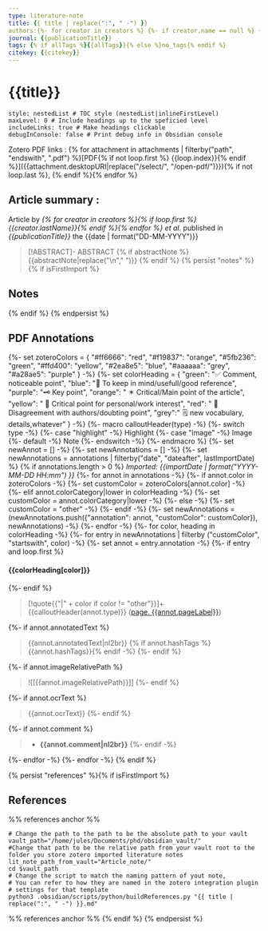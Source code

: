 ```yaml
---
type: literature-note
title: {{ title | replace(":", " -") }}
authors:{%- for creator in creators %} {%- if creator.name == null %} {{creator.firstName}} {{creator.lastName}}, {%- endif -%} {%- if creator.name %}{{creator.creatorType | capitalize}}:: {{creator.name}}{%- endif -%}{%- endfor %}
journal: {{publicationTitle}}
tags: {% if allTags %}{{allTags}}{% else %}no_tags{% endif %}
citekey: {{citekey}}
---
```

# {{title}}
```table-of-contents
style: nestedList # TOC style (nestedList|inlineFirstLevel)
maxLevel: 0 # Include headings up to the speficied level
includeLinks: true # Make headings clickable
debugInConsole: false # Print debug info in Obsidian console
```
 Zotero PDF links : {% for attachment in attachments | filterby("path", "endswith", ".pdf") %}[PDF{% if not loop.first %} {{loop.index}}{% endif %}]({{attachment.desktopURI|replace("/select/", "/open-pdf/")}}){% if not loop.last %}, {% endif %}{% endfor %}
## Article summary :
Article by *{% for creator in creators %}{% if loop.first %}{{creator.lastName}}{% endif %}{% endfor %} et al.* published in *{{publicationTitle}}* the {{date | format("DD-MM-YYYY")}} 
> [!ABSTRACT]- ABSTRACT
> {% if abstractNote %} 
> {{abstractNote|replace("\n"," ")}}
> {% endif %}
{% persist "notes" %}{% if isFirstImport %}
## Notes


{% endif %}
{% endpersist %}
## PDF Annotations
{%-
    set zoteroColors = {
        "#ff6666": "red",
        "#f19837": "orange",
        "#5fb236": "green",
        "#ffd400": "yellow",
        "#2ea8e5": "blue",
        "#aaaaaa": "grey",
        "#a28ae5": "purple"
    }
-%}
{%-
   set colorHeading = {
		"green": "✅ Comment, noticeable point",
		"blue": "💙 To keep in mind/usefull/good reference",
		"purple": "🗝️ Key point",
		"orange": " ✴️ Critical/Main point of the article",
	    "yellow": " 🌟 Critical point for personal/work interest",
	    "red": " 🚨 Disagreement with authors/doubting point",
	    "grey":" 🗒️ new vocabulary, details,whatever"
   }
-%}
{%- macro calloutHeader(type) -%}
    {%- switch type -%}
        {%- case "highlight" -%}
        Highlight
        {%- case "image" -%}
        Image
        {%- default -%}
        Note
    {%- endswitch -%}
{%- endmacro %}
{%- set newAnnot = [] -%}
{%- set newAnnotations = [] -%}
{%- set newAnnotations = annotations | filterby("date", "dateafter", lastImportDate) %}
{% if annotations.length > 0 %}
*Imported: {{importDate | format("YYYY-MM-DD HH:mm") }}*
{%- for annot in annotations -%}
{%- if annot.color in zoteroColors -%}
	{%- set customColor = zoteroColors[annot.color] -%}
{%- elif annot.colorCategory|lower in colorHeading -%}
	{%- set customColor = annot.colorCategory|lower -%}
{%- else -%}
	{%- set customColor = "other" -%}
{%- endif -%}
{%- set newAnnotations = (newAnnotations.push({"annotation": annot, "customColor": customColor}), newAnnotations) -%}
{%- endfor -%}
{%- for color, heading in colorHeading -%}
{%- for entry in newAnnotations | filterby ("customColor", "startswith", color) -%}
{%- set annot = entry.annotation -%}
{%- if entry and loop.first %}
#### {{colorHeading[color]}}
{%- endif %}

> [!quote{{"|" + color if color != "other"}}]+ {{calloutHeader(annot.type)}} ([page. {{annot.pageLabel}}](zotero://open-pdf/library/items/{{annot.attachment.itemKey}}?page={{annot.pageLabel}}&annotation={{annot.id}}))

{%- if annot.annotatedText %}
> {{annot.annotatedText|nl2br}} {% if annot.hashTags %}{{annot.hashTags}}{% endif -%}
{%- endif %}

{%- if annot.imageRelativePath %}
> ![[{{annot.imageRelativePath}}]]
{%- endif %}

{%- if annot.ocrText %}
> {{annot.ocrText}}
{%- endif %}

{%- if annot.comment %}
> - **{{annot.comment|nl2br}}**
{%- endif -%}

{%- endfor -%}
{%- endfor -%}
{% endif %}


{% persist "references" %}{% if isFirstImport %}
## References
%% references anchor %%
```shell
# Change the path to the path to be the absolute path to your vault
vault_path="/home/jules/Documents/phd/obsidian_vault/"
#Change that path to be the relative path from your vault root to the folder you store zotero imported literature notes
lit_note_path_from_vault="Article_note/"
cd $vault_path
# Change the script to match the naming pattern of yout note,
# You can refer to how they are named in the zotero integration plugin # settings for that template
python3 .obsidian/scripts/python/buildReferences.py "{{ title | replace(":", " -") }}.md"

```
%% references anchor %%
{% endif %}
{% endpersist %}

